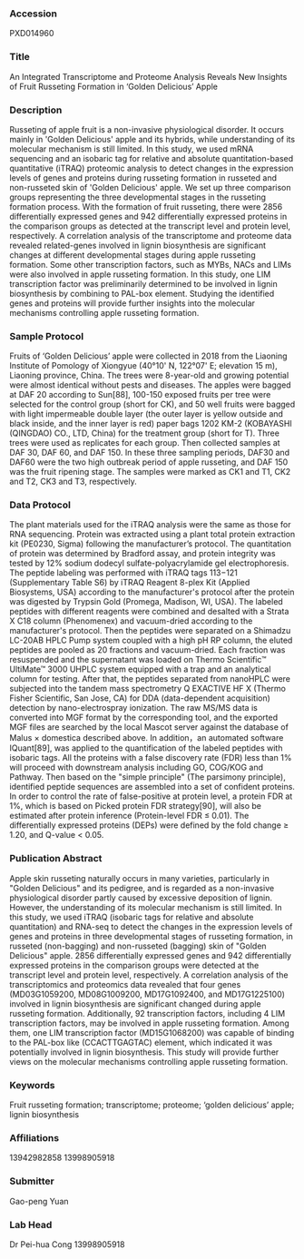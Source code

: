 ### Accession
PXD014960

### Title
An Integrated Transcriptome and Proteome Analysis Reveals New Insights of Fruit Russeting Formation in ‘Golden Delicious’ Apple

### Description
Russeting of apple fruit is a non-invasive physiological disorder. It occurs mainly in 'Golden Delicious' apple and its hybrids, while understanding of its molecular mechanism is still limited. In this study, we used mRNA sequencing and an isobaric tag for relative and absolute quantitation-based quantitative (iTRAQ) proteomic analysis to detect changes in the expression levels of genes and proteins during russeting formation in russeted and non-russeted skin of 'Golden Delicious' apple. We set up three comparison groups representing the three developmental stages in the russeting formation process. With the formation of fruit russeting, there were 2856 differentially expressed genes and 942 differentially expressed proteins in the comparison groups as detected at the transcript level and protein level, respectively. A correlation analysis of the transcriptome and proteome data revealed related-genes involved in lignin biosynthesis are significant changes at different developmental stages during apple russeting formation. Some other transcription factors, such as MYBs, NACs and LIMs were also involved in apple russeting formation. In this study, one LIM transcription factor was preliminarily determined to be involved in lignin biosynthesis by combining to PAL-box element. Studying the identified genes and proteins will provide further insights into the molecular mechanisms controlling apple russeting formation.

### Sample Protocol
Fruits of ‘Golden Delicious’ apple were collected in 2018 from the Liaoning Institute of Pomology of Xiongyue (40°10' N, 122°07' E; elevation 15 m), Liaoning province, China. The trees were 8-year-old and growing potential were almost identical without pests and diseases. The apples were bagged at DAF 20 according to Sun[88], 100-150 exposed fruits per tree were selected for the control group (short for CK), and 50 well fruits were bagged with light impermeable double layer (the outer layer is yellow outside and black inside, and the inner layer is red) paper bags 1202 KM-2 (KOBAYASHI (QINGDAO) CO., LTD, China) for the treatment group (short for T). Three trees were used as replicates for each group. Then collected samples at DAF 30, DAF 60, and DAF 150. In these three sampling periods, DAF30 and DAF60 were the two high outbreak period of apple russeting, and DAF 150 was the fruit ripening stage. The samples were marked as CK1 and T1, CK2 and T2, CK3 and T3, respectively.

### Data Protocol
The plant materials used for the iTRAQ analysis were the same as those for RNA sequencing. Protein was extracted using a plant total protein extraction kit (PE0230, Sigma) following the manufacturer’s protocol. The quantitation of protein was determined by Bradford assay, and protein integrity was tested by 12% sodium dodecyl sulfate-polyacrylamide gel electrophoresis. The peptide labeling was performed with iTRAQ tags 113−121 (Supplementary Table S6) by iTRAQ Reagent 8-plex Kit (Applied Biosystems, USA) according to the manufacturer's protocol after the protein was digested by Trypsin Gold (Promega, Madison, WI, USA). The labeled peptides with different reagents were combined and desalted with a Strata X C18 column (Phenomenex) and vacuum-dried according to the manufacturer's protocol. Then the peptides were separated on a Shimadzu LC-20AB HPLC Pump system coupled with a high pH RP column, the eluted peptides are pooled as 20 fractions and vacuum-dried. Each fraction was resuspended and the supernatant was loaded on Thermo Scientific™ UltiMate™ 3000 UHPLC system equipped with a trap and an analytical column for testing. After that, the peptides separated from nanoHPLC were subjected into the tandem mass spectrometry Q EXACTIVE HF X (Thermo Fisher Scientific, San Jose, CA) for DDA (data-dependent acquisition) detection by nano-electrospray ionization. The raw MS/MS data is converted into MGF format by the corresponding tool, and the exported MGF files are searched by the local Mascot server against the database of Malus × domestica described above. In addition，an automated software IQuant[89], was applied to the quantification of the labeled peptides with isobaric tags. All the proteins with a false discovery rate (FDR) less than 1% will proceed with downstream analysis including GO, COG/KOG and Pathway. Then based on the "simple principle" (The parsimony principle), identified peptide sequences are assembled into a set of confident proteins. In order to control the rate of false-positive at protein level, a protein FDR at 1%, which is based on Picked protein FDR strategy[90], will also be estimated after protein inference (Protein-level FDR ≤ 0.01). The differentially expressed proteins (DEPs) were defined by the fold change ≥ 1.20, and Q-value < 0.05.

### Publication Abstract
Apple skin russeting naturally occurs in many varieties, particularly in "Golden Delicious" and its pedigree, and is regarded as a non-invasive physiological disorder partly caused by excessive deposition of lignin. However, the understanding of its molecular mechanism is still limited. In this study, we used iTRAQ (isobaric tags for relative and absolute quantitation) and RNA-seq to detect the changes in the expression levels of genes and proteins in three developmental stages of russeting formation, in russeted (non-bagging) and non-russeted (bagging) skin of "Golden Delicious" apple. 2856 differentially expressed genes and 942 differentially expressed proteins in the comparison groups were detected at the transcript level and protein level, respectively. A correlation analysis of the transcriptomics and proteomics data revealed that four genes (MD03G1059200, MD08G1009200, MD17G1092400, and MD17G1225100) involved in lignin biosynthesis are significant changed during apple russeting formation. Additionally, 92 transcription factors, including 4 LIM transcription factors, may be involved in apple russeting formation. Among them, one LIM transcription factor (MD15G1068200) was capable of binding to the PAL-box like (CCACTTGAGTAC) element, which indicated it was potentially involved in lignin biosynthesis. This study will provide further views on the molecular mechanisms controlling apple russeting formation.

### Keywords
Fruit russeting formation; transcriptome; proteome; ‘golden delicious’ apple; lignin biosynthesis

### Affiliations
13942982858
13998905918

### Submitter
Gao-peng Yuan

### Lab Head
Dr Pei-hua Cong
13998905918


